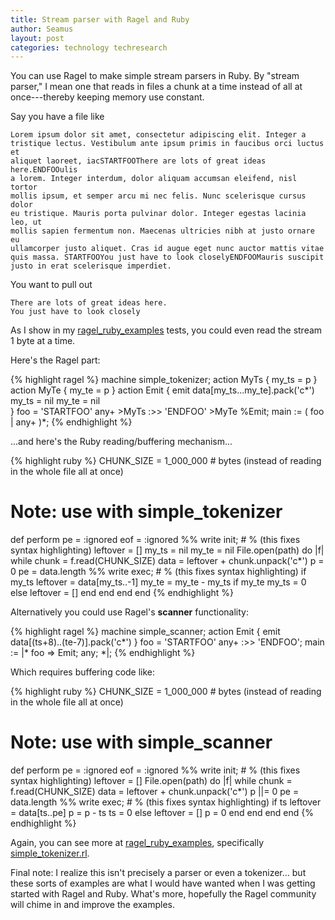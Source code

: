 ```yaml
---
title: Stream parser with Ragel and Ruby
author: Seamus
layout: post
categories: technology techresearch
---
```


You can use Ragel to make simple stream parsers in Ruby. By "stream parser," I mean one that reads in files a chunk at a time instead of all at once---thereby keeping memory use constant.

<!-- more start -->

Say you have a file like

    Lorem ipsum dolor sit amet, consectetur adipiscing elit. Integer a
    tristique lectus. Vestibulum ante ipsum primis in faucibus orci luctus et
    aliquet laoreet, iacSTARTFOOThere are lots of great ideas here.ENDFOOulis
    a lorem. Integer interdum, dolor aliquam accumsan eleifend, nisl tortor
    mollis ipsum, et semper arcu mi nec felis. Nunc scelerisque cursus dolor
    eu tristique. Mauris porta pulvinar dolor. Integer egestas lacinia leo, ut
    mollis sapien fermentum non. Maecenas ultricies nibh at justo ornare eu
    ullamcorper justo aliquet. Cras id augue eget nunc auctor mattis vitae
    quis massa. STARTFOOYou just have to look closelyENDFOOMauris suscipit
    justo in erat scelerisque imperdiet.

You want to pull out

    There are lots of great ideas here.
    You just have to look closely

As I show in my [ragel_ruby_examples](https://github.com/seamusabshere/ruby_ragel_examples) tests, you could even read the stream 1 byte at a time.

Here's the Ragel part:

{% highlight ragel %}
  machine simple_tokenizer;
  action MyTs {
    my_ts = p
  }
  action MyTe {
    my_te = p
  }
  action Emit {
    emit data[my_ts...my_te].pack('c*')
    my_ts = nil
    my_te = nil    
  }
  foo = 'STARTFOO' any+ >MyTs :>> 'ENDFOO' >MyTe %Emit;
  main := ( foo | any+ )*;
{% endhighlight %}

...and here's the Ruby reading/buffering mechanism...

{% highlight ruby %}
  CHUNK_SIZE = 1_000_000 # bytes (instead of reading in the whole file all at once)
  # Note: use with simple_tokenizer
  def perform
    pe = :ignored
    eof = :ignored
    %% write init;
    # % (this fixes syntax highlighting)
    leftover = []
    my_ts = nil
    my_te = nil
    File.open(path) do |f|
      while chunk = f.read(CHUNK_SIZE)
        data = leftover + chunk.unpack('c*')
        p = 0
        pe = data.length
        %% write exec;
        # % (this fixes syntax highlighting)
        if my_ts
          leftover = data[my_ts..-1]
          my_te = my_te - my_ts if my_te
          my_ts = 0
        else
          leftover = []
        end
      end
    end
  end
{% endhighlight %}

Alternatively you could use Ragel's **scanner** functionality:

{% highlight ragel %}
  machine simple_scanner;
  action Emit {
    emit data[(ts+8)..(te-7)].pack('c*')
  }
  foo = 'STARTFOO' any+ :>> 'ENDFOO';
  main := |*
    foo => Emit;
    any;
  *|;
{% endhighlight %}

Which requires buffering code like:

{% highlight ruby %}
  CHUNK_SIZE = 1_000_000 # bytes (instead of reading in the whole file all at once)
  # Note: use with simple_scanner
  def perform
    pe = :ignored
    eof = :ignored
    %% write init;
    # % (this fixes syntax highlighting)
    leftover = []
    File.open(path) do |f|
      while chunk = f.read(CHUNK_SIZE)
        data = leftover + chunk.unpack('c*')
        p ||= 0
        pe = data.length
        %% write exec;
        # % (this fixes syntax highlighting)
        if ts
          leftover = data[ts..pe]
          p = p - ts
          ts = 0
        else
          leftover = []
          p = 0
        end
      end
    end
  end
{% endhighlight %}

Again, you can see more at [ragel_ruby_examples](https://github.com/seamusabshere/ruby_ragel_examples), specifically [simple_tokenizer.rl](https://github.com/seamusabshere/ruby_ragel_examples/blob/master/lib/simple_scanner.rl).

Final note: I realize this isn't precisely a parser or even a tokenizer... but these sorts of examples are what I would have wanted when I was getting started with Ragel and Ruby. What's more, hopefully the Ragel community will chime in and improve the examples.

<!-- more end -->
